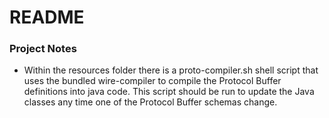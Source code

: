 # README #

### Project Notes ###

* Within the resources folder there is a proto-compiler.sh shell script that uses the bundled wire-compiler to compile the Protocol Buffer definitions into java code. This script should be run to update the Java classes any time one of the Protocol Buffer schemas change.